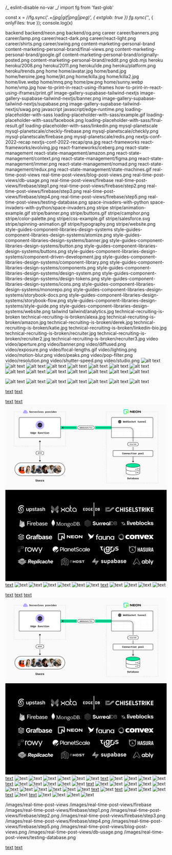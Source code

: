 /_ eslint-disable no-var _/
import fg from 'fast-glob'

const x = //fg.sync('_.+(jpg|gif|png|jpeg)', { extglob: true })
fg.sync('_', { onlyFiles: true });
console.log(x)

backend
backend/neon.png
backend/og.png
career
career/banners.png
career/lamp.png
career/react-dark.png
career/react-light.png
career/shirts.png
career/swing.png
content-marketing-personal-brand
content-marketing-personal-brand/final-views.png
content-marketing-personal-brand/google.gif
content-marketing-personal-brand/originally-posted.png
content-marketing-personal-brand/reddit.png
glob.mjs
heroku
heroku/2008.png
heroku/2011.png
heroku/ide.png
heroku/platform.png
heroku/trends.png
home
home/avatar.jpg
home/band.jpg
home/heroine.jpeg
home/jkt.png
home/killa.jpg
home/killa2.jpg
home/live.webp
home/mnq.png
home/pw.png
home/sunny.webp
home/vmp.jpg
how-to-print-in-react-using-iframes
how-to-print-in-react-using-iframes/print.gif
image-gallery-supabase-tailwind-nextjs
image-gallery-supabase-tailwind-nextjs/banner.png
image-gallery-supabase-tailwind-nextjs/supabase.png
image-gallery-supabase-tailwind-nextjs/swag.png
javascript
javascript/edge-runtime.png
loading-placeholder-with-sass
loading-placeholder-with-sass/example.gif
loading-placeholder-with-sass/facebook.png
loading-placeholder-with-sass/final-result.gif
loading-placeholder-with-sass/linkedin.png
mysql-planetscale
mysql-planetscale/checkly-firebase.png
mysql-planetscale/checkly.png
mysql-planetscale/firebase.png
mysql-planetscale/redis.png
nextjs-conf-2022-recap
nextjs-conf-2022-recap/qna.jpg
react-frameworks
react-frameworks/evolving.jpg
react-frameworks/iceberg.png
react-state-management
react-state-management/amazon.png
react-state-management/context.png
react-state-management/figma.png
react-state-management/immer.png
react-state-management/nomad.png
react-state-management/redux.png
react-state-management/state-machines.gif
real-time-post-views
real-time-post-views/blog-post-views.png
real-time-post-views/db-usage.png
real-time-post-views/firebase
real-time-post-views/firebase/step1.png
real-time-post-views/firebase/step2.png
real-time-post-views/firebase/step3.png
real-time-post-views/firebase/step4.png
real-time-post-views/firebase/step5.png
real-time-post-views/testing-database.png
space-invaders-with-python
space-invaders-with-python/space-invaders.png
stripe
stripe/animation-example.gif
stripe/banner.png
stripe/buttons.gif
stripe/camphor.png
stripe/color-palette.png
stripe/css-example.gif
stripe/salesforce.svg
stripe/spinning-animation.gif
stripe/typography.png
stripe/website.png
style-guides-component-libraries-design-systems
style-guides-component-libraries-design-systems/atomize.png
style-guides-component-libraries-design-systems/banner.jpg
style-guides-component-libraries-design-systems/button.png
style-guides-component-libraries-design-systems/buttons.png
style-guides-component-libraries-design-systems/component-driven-development.jpg
style-guides-component-libraries-design-systems/component-library.png
style-guides-component-libraries-design-systems/components.png
style-guides-component-libraries-design-systems/design-system.png
style-guides-component-libraries-design-systems/design-tokens.png
style-guides-component-libraries-design-systems/icons.png
style-guides-component-libraries-design-systems/monorepo.png
style-guides-component-libraries-design-systems/storybook-docs.png
style-guides-component-libraries-design-systems/storybook-flow.png
style-guides-component-libraries-design-systems/style-guide.png
style-guides-component-libraries-design-systems/website.png
tailwind
tailwind/analytics.jpg
technical-recruiting-is-broken
technical-recruiting-is-broken/alexa.jpg
technical-recruiting-is-broken/amazon.jpg
technical-recruiting-is-broken/derek.jpg
technical-recruiting-is-broken/katie.jpg
technical-recruiting-is-broken/linkedin-bio.jpg
technical-recruiting-is-broken/recruiter.jpg
technical-recruiting-is-broken/recruiter2.jpg
technical-recruiting-is-broken/recruiter3.jpg
video
video/aperture.png
video/banner.png
video/diffused.png
video/exposure.png
video/focal-lengths.gif
video/lighting.png
video/motion-blur.png
video/peaks.png
video/pop-filter.png
video/resolution.png
video/shutter-speed.png
video/studio.png
![alt text](style-guides-component-libraries-design-systems/atomize.png) ![alt text](style-guides-component-libraries-design-systems/banner.jpg) ![alt text](style-guides-component-libraries-design-systems/button.png) ![alt text](style-guides-component-libraries-design-systems/buttons.png) ![alt text](style-guides-component-libraries-design-systems/component-driven-development.jpg) ![alt text](style-guides-component-libraries-design-systems/component-library.png) ![alt text](style-guides-component-libraries-design-systems/components.png) ![alt text](style-guides-component-libraries-design-systems/design-system.png) ![alt text](style-guides-component-libraries-design-systems/design-tokens.png) ![alt text](style-guides-component-libraries-design-systems/icons.png) ![alt text](style-guides-component-libraries-design-systems/monorepo.png) ![alt text](style-guides-component-libraries-design-systems/storybook-docs.png) ![alt text](style-guides-component-libraries-design-systems/storybook-flow.png) ![alt text](style-guides-component-libraries-design-systems/style-guide.png) ![alt text](style-guides-component-libraries-design-systems/website.png)

![alt text](react-state-management/amazon.png) ![alt text](react-state-management/context.png) ![alt text](react-state-management/figma.png) ![alt text](react-state-management/immer.png) ![alt text](react-state-management/nomad.png) ![alt text](react-state-management/redux.png) ![alt text](react-state-management/state-machines.gif)

[text](.)
[text](content-marketing-personal-brand)

[text](.) [text](backend) ![text](backend/neon.png) ![text](backend/og.png) [text](career) ![text](career/banners.png) ![text](career/lamp.png) ![text](career/react-dark.png) ![text](career/react-light.png) ![text](career/shirts.png) ![text](career/swing.png) [text](content-marketing-personal-brand) ![text](content-marketing-personal-brand/final-views.png) ![text](content-marketing-personal-brand/google.gif) ![text](content-marketing-personal-brand/originally-posted.png) ![text](content-marketing-personal-brand/reddit.png)

[text](..) [text](.) [text](backend) ![text](backend/neon.png) ![text](backend/og.png) [text](career) ![text](career/banners.png) ![text](career/lamp.png) ![text](career/react-dark.png) ![text](career/react-light.png) ![text](career/shirts.png) ![text](career/swing.png) [text](content-marketing-personal-brand) ![text](content-marketing-personal-brand/final-views.png) ![text](content-marketing-personal-brand/google.gif) ![text](content-marketing-personal-brand/originally-posted.png) ![text](content-marketing-personal-brand/reddit.png) [text](heroku) ![text](heroku/2008.png) ![text](heroku/2011.png) ![text](heroku/ide.png) ![text](heroku/platform.png) ![text](heroku/trends.png) [text](home) ![text](home/avatar.jpg) ![text](home/band.jpg) ![text](home/heroine.jpeg) ![text](home/jkt.png) ![text](home/killa.jpg) ![text](home/killa2.jpg) ![text](home/live.webp) ![text](home/mnq.png) ![text](home/pw.png) ![text](home/sunny.webp) ![text](home/vmp.jpg) [text](how-to-print-in-react-using-iframes) ![text](how-to-print-in-react-using-iframes/print.gif) [text](image-gallery-supabase-tailwind-nextjs) ![text](image-gallery-supabase-tailwind-nextjs/banner.png) ![text](image-gallery-supabase-tailwind-nextjs/supabase.png) ![text](image-gallery-supabase-tailwind-nextjs/swag.png) [text](javascript) ![text](javascript/edge-runtime.png) [text](loading-placeholder-with-sass) ![text](loading-placeholder-with-sass/example.gif) ![text](loading-placeholder-with-sass/facebook.png) ![text](loading-placeholder-with-sass/final-result.gif) ![text](loading-placeholder-with-sass/linkedin.png)

/images/real-time-post-views
/images/real-time-post-views/firebase
/images/real-time-post-views/firebase/step1.png
/images/real-time-post-views/firebase/step2.png
/images/real-time-post-views/firebase/step3.png
/images/real-time-post-views/firebase/step4.png
/images/real-time-post-views/firebase/step5.png
/images/real-time-post-views/blog-post-views.png
/images/real-time-post-views/db-usage.png
/images/real-time-post-views/testing-database.png

[text](real-time-post-views) [text](real-time-post-views/firebase)

